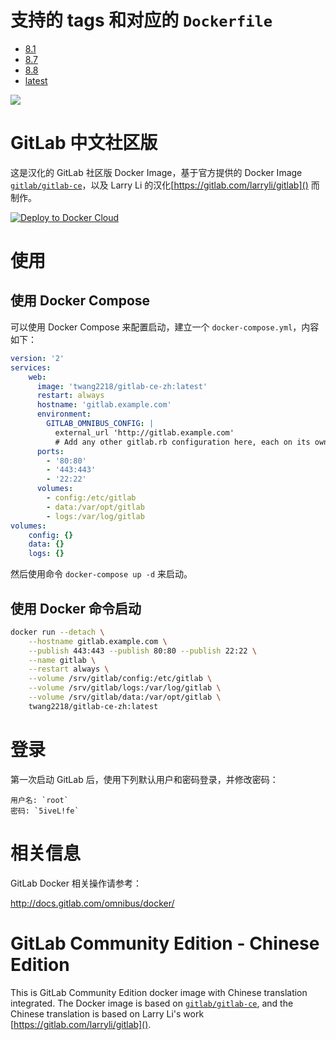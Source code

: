 # 支持的 tags 和对应的 `Dockerfile`

 - [8.1](https://github.com/twang2218/gitlab-ce-zh/blob/v8.1/Dockerfile)
 - [8.7](https://github.com/twang2218/gitlab-ce-zh/blob/v8.7/Dockerfile)
 - [8.8](https://github.com/twang2218/gitlab-ce-zh/blob/v8.8/Dockerfile)
 - [latest](https://github.com/twang2218/gitlab-ce-zh/blob/master/Dockerfile)

[![](https://imagelayers.io/badge/twang2218/gitlab-ce-zh:latest.svg)](https://imagelayers.io/?images=twang2218/gitlab-ce-zh:latest 'Get your own badge on imagelayers.io')

# GitLab 中文社区版

这是汉化的 GitLab 社区版 Docker Image，基于官方提供的 Docker Image  [`gitlab/gitlab-ce`](https://hub.docker.com/r/gitlab/gitlab-ce/)，以及 Larry Li 的汉化[https://gitlab.com/larryli/gitlab]() 而制作。

[![Deploy to Docker Cloud](https://files.cloud.docker.com/images/deploy-to-dockercloud.svg)](https://cloud.docker.com/stack/deploy/?repo=https://github.com/twang2218/gitlab-ce-zh)

# 使用

## 使用 Docker Compose

可以使用 Docker Compose 来配置启动，建立一个 `docker-compose.yml`，内容如下：

```yml
version: '2'
services:
    web:
      image: 'twang2218/gitlab-ce-zh:latest'
      restart: always
      hostname: 'gitlab.example.com'
      environment:
        GITLAB_OMNIBUS_CONFIG: |
          external_url 'http://gitlab.example.com'
          # Add any other gitlab.rb configuration here, each on its own line
      ports:
        - '80:80'
        - '443:443'
        - '22:22'
      volumes:
        - config:/etc/gitlab
        - data:/var/opt/gitlab
        - logs:/var/log/gitlab
volumes:
    config: {}
    data: {}
    logs: {}
```

然后使用命令 `docker-compose up -d` 来启动。

## 使用 Docker 命令启动

```bash
docker run --detach \
    --hostname gitlab.example.com \
    --publish 443:443 --publish 80:80 --publish 22:22 \
    --name gitlab \
    --restart always \
    --volume /srv/gitlab/config:/etc/gitlab \
    --volume /srv/gitlab/logs:/var/log/gitlab \
    --volume /srv/gitlab/data:/var/opt/gitlab \
    twang2218/gitlab-ce-zh:latest
```

# 登录

第一次启动 GitLab 后，使用下列默认用户和密码登录，并修改密码：

```
用户名: `root`
密码: `5iveL!fe`
```

# 相关信息

GitLab Docker 相关操作请参考：

http://docs.gitlab.com/omnibus/docker/

# GitLab Community Edition - Chinese Edition

This is GitLab Community Edition docker image with Chinese translation integrated. The Docker image is based on [`gitlab/gitlab-ce`](https://hub.docker.com/r/gitlab/gitlab-ce/), and the Chinese translation is based on Larry Li's work [https://gitlab.com/larryli/gitlab]().
